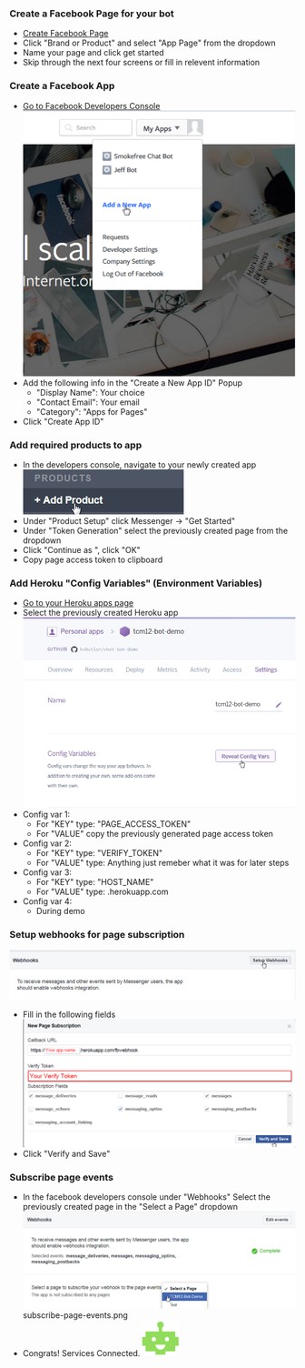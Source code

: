 ### Create a Facebook Page for your bot

* [Create Facebook Page](https://www.facebook.com/pages/create/)
* Click "Brand or Product" and select "App Page" from the dropdown
* Name your page and click get started
* Skip through the next four screens or fill in relevent information

### Create a Facebook App

* [Go to Facebook Developers Console](https://developers.facebook.com/)
![alt text](https://github.com/kvbutler/images/blob/master/add-facebook-app.png "Add Facebook app")
* Add the following info in the "Create a New App ID" Popup
	- "Display Name": Your choice
	- "Contact Email": Your email
	- "Category": "Apps for Pages"
* Click "Create App ID"

### Add required products to app

* In the developers console, navigate to your newly created app
![alt text](https://github.com/kvbutler/images/blob/master/add-product-to-fb-app.png "Add Product")
* Under "Product Setup" click Messenger -> "Get Started"
* Under "Token Generation" select the previously created page from the dropdown
* Click "Continue as <username>", click "OK"
* Copy page access token to clipboard

### Add Heroku "Config Variables" (Environment Variables)

* [Go to your Heroku apps page](https://dashboard.heroku.com/apps)
* Select the previously created Heroku app
![alt text](https://github.com/kvbutler/images/blob/master/add-config-var.png "Add Config Var")
* Config var 1:
	- For "KEY" type: "PAGE_ACCESS_TOKEN"
	- For "VALUE" copy the previously generated page access token
* Config var 2:
	- For "KEY" type: "VERIFY_TOKEN"
	- For "VALUE" type: Anything just remeber what it was for later steps
* Config var 3:
	- For "KEY" type: "HOST_NAME"
	- For "VALUE" type: <your heroku app name>.herokuapp.com
* Config var 4:
	- During demo

### Setup webhooks for page subscription

![alt text](https://github.com/kvbutler/images/blob/master/setup-webhook.png "Setup Webhooks")
* Fill in the following fields
![alt text](https://github.com/kvbutler/images/blob/master/webhook-options.png "Webhook options")
* Click "Verify and Save"

### Subscribe page events
* In the facebook developers console under "Webhooks" Select the previously created page in the "Select a Page" dropdown
![alt text](https://github.com/kvbutler/images/blob/master/subscribe-page-events.png "Subscribe page")subscribe-page-events.png
* Congrats! Services Connected. ![alt text](https://github.com/kvbutler/images/blob/master/robot-happy.png "Success options")
